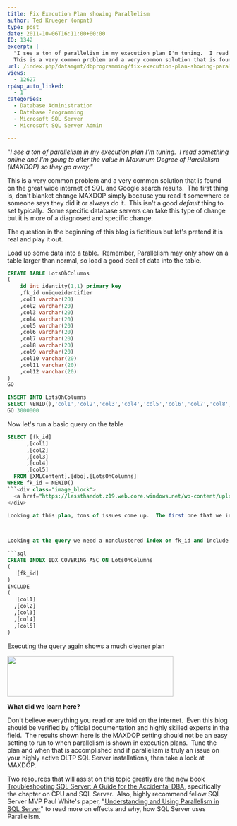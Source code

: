 ```yaml
---
title: Fix Execution Plan showing Parallelism
author: Ted Krueger (onpnt)
type: post
date: 2011-10-06T16:11:00+00:00
ID: 1342
excerpt: |
  "I see a ton of parallelism in my execution plan I'm tuning.  I read something online and I'm going to alter the value in Maximum Degree of Parallelism (MAXDOP) so they go away."
  This is a very common problem and a very common solution that is found on&hellip;
url: /index.php/datamgmt/dbprogramming/fix-execution-plan-showing-parallelism/
views:
  - 12627
rp4wp_auto_linked:
  - 1
categories:
  - Database Administration
  - Database Programming
  - Microsoft SQL Server
  - Microsoft SQL Server Admin

---
```

"_I see a ton of parallelism in my execution plan I'm tuning.  I read something online and I'm going to alter the value in Maximum Degree of Parallelism (MAXDOP) so they go away."_

This is a very common problem and a very common solution that is found on the great wide internet of SQL and Google search results.  The first thing is, don't blanket change MAXDOP simply because you read it somewhere or someone says they did it or always do it.  This isn't a good _default_ thing to set typically.  Some specific database servers can take this type of change but it is more of a diagnosed and specific change. 

The question in the beginning of this blog is fictitious but let's pretend it is real and play it out.

Load up some data into a table.  Remember, Parallelism may only show on a table larger than normal, so load a good deal of data into the table.

```sql
CREATE TABLE LotsOhColumns 
(
	id int identity(1,1) primary key
	,fk_id uniqueidentifier 
	,col1 varchar(20)
	,col2 varchar(20)
	,col3 varchar(20)
	,col4 varchar(20)
	,col5 varchar(20)
	,col6 varchar(20)
	,col7 varchar(20)
	,col8 varchar(20)
	,col9 varchar(20)
	,col10 varchar(20)
	,col11 varchar(20)
	,col12 varchar(20)
)
GO

INSERT INTO LotsOhColumns 
SELECT NEWID(),'col1','col2','col3','col4','col5','col6','col7','col8','col9','col10','col11','col12'
GO 3000000
```
Now let's run a basic query on the table

```sql
SELECT [fk_id]
      ,[col1]
      ,[col2]
      ,[col3]
      ,[col4]
      ,[col5]
  FROM [XMLContent].[dbo].[LotsOhColumns]
WHERE fk_id = NEWID() 
```<div class="image_block">
  <a href="https://lessthandot.z19.web.core.windows.net/wp-content/uploads/blogs/All/-28.png?mtime=1317924562"><img alt="" src="https://lessthandot.z19.web.core.windows.net/wp-content/uploads/blogs/All/-28.png?mtime=1317924562" width="689" height="95" /></a>
</div>

Looking at this plan, tons of issues come up.  The first one that we insist on tuning is the parallelism and run out to change MAXDOP.  Not yet everyone!

 

Looking at the query we need a nonclustered index on fk_id and include on the resulting columns.  This should prove to be useful given the results and predicate.

```sql
CREATE INDEX IDX_COVERING_ASC ON LotsOhColumns 
(
   [fk_id]
)
INCLUDE 
(
   [col1]
  ,[col2]
  ,[col3]
  ,[col4]
  ,[col5]
) 
```
Executing the query again shows a much cleaner plan

<div class="image_block">
  <a href="https://lessthandot.z19.web.core.windows.net/wp-content/uploads/blogs/All/-29.png?mtime=1317924562"><img alt="" src="https://lessthandot.z19.web.core.windows.net/wp-content/uploads/blogs/All/-29.png?mtime=1317924562" width="376" height="92" /></a>
</div></p> 

**What did we learn here?**

Don't believe everything you read or are told on the internet.  Even this blog should be verified by official documentation and highly skilled experts in the field.  The results shown here is the MAXDOP setting should not be an easy setting to run to when parallelism is shown in execution plans.  Tune the plan and when that is accomplished and if parallelism is truly an issue on your highly active OLTP SQL Server installations, then take a look at MAXDOP.

Two resources that will assist on this topic greatly are the new book [Troubleshooting SQL Server: A Guide for the Accidental DBA][1], specifically the chapter on CPU and SQL Server.  Also, highly recommend fellow SQL Server MVP Paul White's paper, "[Understanding and Using Parallelism in SQL Server][2]" to read more on effects and why, how SQL Server uses Parallelism. 

 [1]: http://www.simple-talk.com/books/sql-books/troubleshooting-sql-server-a-guide-for-the-accidental-dba/
 [2]: http://www.simple-talk.com/sql/learn-sql-server/understanding-and-using-parallelism-in-sql-server/